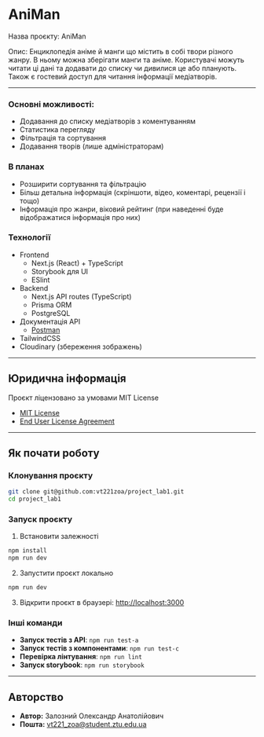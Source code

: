 # AniMan

Назва проєкту: AniMan

Опис: Енциклопедія аніме й манги що містить в собі твори різного жанру. В ньому можна зберігати манги та аніме. Користувачі можуть читати ці дані та додавати до списку чи дивилися це або планують. Також є гостевий доступ для читання інформації медіатворів.

---

### Основні можливості: 

- Додавання до списку медіатворів з коментуванням
- Статистика перегляду
- Фільтрація та сортування
- Додавання творів (лише адміністраторам)

### В планах
- Розширити сортування та фільтрацію
- Більш детальна інформація (скріншоти, відео, коментарі, рецензії і тощо)
- Інформація про жанри, віковий рейтинг (при наведенні буде відображатися інформація про них)

### Технології

- Frontend
  - Next.js (React) + TypeScript
  - Storybook для UI
  - ESlint
- Backend
  - Next.js API routes (TypeScript)
  - Prisma ORM
  - PostgreSQL
- Документація API
  - [Postman](postman/AniMan%20REST%20API%20basics-%20CRUD%2C%20test%20%26%20variable.postman_collection.json)
- TailwindCSS
- Cloudinary (збереження зображень)

---

## Юридична інформація
Проєкт ліцензовано за умовами MIT License

- [MIT License](LICENSE)
- [End User License Agreement](eula.txt)

---

## Як почати роботу

### Клонування проєкту

```bash
git clone git@github.com:vt221zoa/project_lab1.git
cd project_lab1
```

### Запуск проєкту
1. Встановити залежності
```bash
npm install
npm run dev
```

2. Запустити проєкт локально
```bash
npm run dev
```

3. Відкрити проєкт в браузері: 
[http://localhost:3000](http://localhost:3000)

### Інші команди

- **Запуск тестів з API**: `npm run test-a`
- **Запуск тестів з компонентами**: `npm run test-c`
- **Перевірка лінтування**: `npm run lint`
- **Запуск storybook**: `npm run storybook`

---

## Авторство
- **Автор:** Залозний Олександр Анатолійович
- **Пошта:** vt221_zoa@student.ztu.edu.ua
